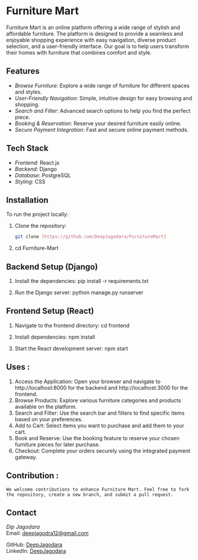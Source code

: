 # Furniture Mart

Furniture Mart is an online platform offering a wide range of stylish and affordable furniture. The platform is designed to provide a seamless and enjoyable shopping experience with easy navigation, diverse product selection, and a user-friendly interface. Our goal is to help users transform their homes with furniture that combines comfort and style.

## Features

- *Browse Furniture*: Explore a wide range of furniture for different spaces and styles.
- *User-Friendly Navigation*: Simple, intuitive design for easy browsing and shopping.
- *Search and Filter*: Advanced search options to help you find the perfect piece.
- *Booking & Reservation*: Reserve your desired furniture easily online.
- *Secure Payment Integration*: Fast and secure online payment methods.

## Tech Stack

- *Frontend*: React.js  
- *Backend*: Django  
- *Database*: PostgreSQL  
- *Styling*: CSS

## Installation

To run the project locally:

1. Clone the repository:
   ```bash
   git clone [https://github.com/DeepJagodara/FurnitureMart]

2. cd Furniture-Mart

## Backend Setup (Django)

1. Install the dependencies:
    pip install -r requirements.txt

2. Run the Django server:
    python manage.py runserver


## Frontend Setup (React)

1. Navigate to the frontend directory:
    cd frontend

2. Install dependencies:
    npm install

3. Start the React development server:
    npm start


## Uses :
    
1. Access the Application: Open your browser and navigate to http://localhost:8000 for the backend and http://localhost:3000 for the frontend.
2. Browse Products: Explore various furniture categories and products available on the platform.
3. Search and Filter: Use the search bar and filters to find specific items based on your preferences.
4. Add to Cart: Select items you want to purchase and add them to your cart.
5. Book and Reserve: Use the booking feature to reserve your chosen furniture pieces for later purchase.
6. Checkout: Complete your orders securely using the integrated payment gateway.


## Contribution :

    We welcome contributions to enhance Furniture Mart. Feel free to fork the repository, create a new branch, and submit a pull request.

## Contact
*Dip Jagodara*  
Email: [deepjagodra12@gmail.com](mailto:deepjagodra12@gmail.com)  

GitHub: [DeepJagodara](https://github.com/DeepJagodara)  
LinkedIn: [DeepJagodara](https://www.linkedin.com/in/deep-jagodara-2171b524b/)
